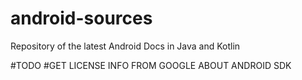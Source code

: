 # android-sources
Repository of the latest Android Docs in Java and Kotlin

#TODO
#GET LICENSE INFO FROM GOOGLE ABOUT ANDROID SDK
